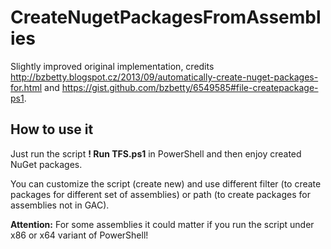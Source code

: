 # CreateNugetPackagesFromAssemblies
Slightly improved original implementation, credits http://bzbetty.blogspot.cz/2013/09/automatically-create-nuget-packages-for.html and https://gist.github.com/bzbetty/6549585#file-createpackage-ps1.

## How to use it

Just run the script __! Run TFS.ps1__ in PowerShell and then enjoy created NuGet packages.

You can customize the script (create new) and use different filter (to create packages for different set of assemblies) or path (to create packages for assemblies not in GAC).

__Attention:__ For some assemblies it could matter if you run the script under x86 or x64 variant of PowerShell!
